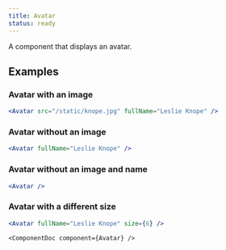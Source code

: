```yaml
---
title: Avatar
status: ready
---
```


A component that displays an avatar.

## Examples

### Avatar with an image
```.jsx
<Avatar src="/static/knope.jpg" fullName="Leslie Knope" />
```


### Avatar without an image
```.jsx
<Avatar fullName="Leslie Knope" />
```

### Avatar without an image and name
```.jsx
<Avatar />
```

### Avatar with a different size
```.jsx
<Avatar fullName="Leslie Knope" size={6} />
```



```!jsx
<ComponentDoc component={Avatar} />
```

